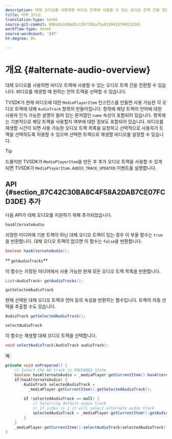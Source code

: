```yaml
---
description: 대체 오디오를 사용하면 비디오 트랙에 사용할 수 있는 오디오 트랙 간을 전환할 수 있습니다. 비디오를 재생할 때 원하는 언어 트랙을 선택할 수 있습니다.
title: 대체 오디오
translation-type: tm+mt
source-git-commit: 89bdda1d4bd5c126f19ba75a819942df901183d1
workflow-type: tm+mt
source-wordcount: '247'
ht-degree: 0%

---
```



# 개요 {#alternate-audio-overview}

대체 오디오를 사용하면 비디오 트랙에 사용할 수 있는 오디오 트랙 간을 전환할 수 있습니다. 비디오를 재생할 때 원하는 언어 트랙을 선택할 수 있습니다.

<!--<a id="section_E4F9DC28A2944BD08B4190A7F98A8365"></a>-->

TVSDK가 현재 비디오에 대한 `MediaPlayerItem` 인스턴스를 만들면 사용 가능한 각 오디오 트랙에 대해 `AudioTrack` 항목이 만들어집니다. 항목에 해당 트랙의 언어에 대한 사용자 인식 가능한 설명이 들어 있는 문자열인 `name` 속성이 포함되어 있습니다. 항목에는 기본적으로 해당 트랙을 사용할지 여부에 대한 정보도 포함되어 있습니다. 비디오를 재생할 시간이 되면 사용 가능한 오디오 트랙 목록을 요청하고 선택적으로 사용자가 트랙을 선택하도록 허용할 수 있으며 선택한 트랙으로 재생할 비디오를 설정할 수 있습니다.

>[!TIP]
>
>드물지만 TVSDK가 `MediaPlayerItem`을 만든 후 추가 오디오 트랙을 사용할 수 있게 되면 TVSDK가 `MediaPlayerItem.AUDIO_TRACK_UPDATED` 이벤트를 실행합니다.

## API {#section_87C42C30BA8C4F58A2DAB7CE07FCD3DE} 추가

다음 API가 대체 오디오를 지원하기 위해 추가되었습니다.

`hasAlternateAudio`

지정한 미디어에 기본 트랙이 아닌 대체 오디오 트랙이 있는 경우 이 부울 함수는 `true`을 반환합니다. 대체 오디오 트랙이 없으면 이 함수는 `false`을 반환합니다.

```java
boolean hasAlternateAudio();
```

** `getAudioTracks`**

이 함수는 지정된 미디어에서 사용 가능한 현재 모든 오디오 트랙 목록을 반환합니다.

```java
List<AudioTrack> getAudioTracks();
```

`getSelectedAudioTrack`

현재 선택된 대체 오디오 트랙과 언어 등의 속성을 반환하는 함수입니다. 트랙의 자동 선택을 추출할 수도 있습니다.

```java
AudioTrack getSelectedAudioTrack();
```

`selectAudioTrack`

이 함수는 재생할 대체 오디오 트랙을 선택합니다.

```java
void selectAudioTrack(AudioTrack audioTrack);
```

예:

```java
private void onPrepared() { 
    // Select the AA track in PREPARED State 
    boolean hasAlternateAudio = _mediaPlayer.getCurrentItem().hasAlternateAudio(); 
    if(hasAlternateAudio) { 
        AudioTrack selectedAudioTrack =  
          _mediaPlayer.getCurrentItem().getSelectedAudioTrack(); 
 
        if (selectedAudioTrack == null) {  
            // Selecting default audio track  
            // If index is 1 it will select alternate audio track  
            selectedAudioTrack = _mediaPlayer.getCurrentItem().getAudioTracks().get(0);  
        } 
    } 
    _mediaPlayer.getCurrentItem().selectAudioTrack(selectedAudioTrack); 
} 
```

